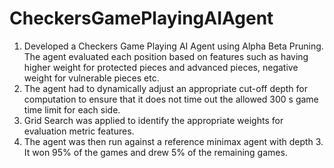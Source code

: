 # CheckersGamePlayingAIAgent

1. Developed a Checkers Game Playing AI Agent using Alpha Beta Pruning. The agent evaluated each position based on features such as having higher weight for protected pieces and advanced pieces, negative weight for vulnerable pieces etc.
2. The agent had to dynamically adjust an appropriate cut-off depth for computation to ensure that it does not time out the allowed 300 s game time limit for each side.
3. Grid Search was applied to identify the appropriate weights for evaluation metric features.
4. The agent was then run against a reference minimax agent with depth 3. It won 95% of the games and drew 5% of the remaining games.
